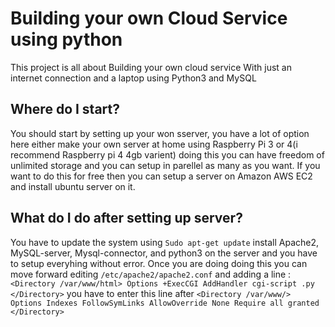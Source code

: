 # Building your own Cloud Service using python

This project is all about Building your own cloud service With just an internet connection and a laptop using Python3 and MySQL

## Where do I start?
You should start by setting up your won sserver, you have a lot of option here either make your own server at home using Raspberry Pi 3 or 4(i recommend Raspberry pi 4 4gb varient) doing this you can have freedom of unlimited storage and you can setup in parellel as many as you want. If you want to do this for free then you can setup a server on Amazon AWS EC2 and install ubuntu server on it.

## What do I do after setting up server?
You have to update the system using `Sudo apt-get update` install Apache2, MySQL-server, Mysql-connector, and python3 on the server and you have to setup everyhing without error. Once you are doing doing this you can move forward editing `/etc/apache2/apache2.conf` and adding a line :
`
<Directory /var/www/html>
  Options +ExecCGI
  AddHandler cgi-script .py
</Directory>
`
you have to enter this line after 
`
<Directory /var/www/>
	Options Indexes FollowSymLinks
	AllowOverride None
	Require all granted
</Directory>
`
